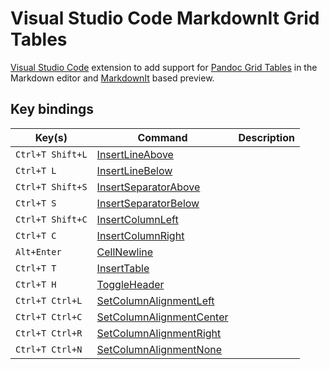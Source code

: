 # Visual Studio Code MarkdownIt Grid Tables

[Visual Studio Code](https://code.visualstudio.com/) extension to add support for [Pandoc Grid Tables](https://pandoc.org/MANUAL.html#tables) in the Markdown editor and [MarkdownIt](https://github.com/markdown-it/markdown-it) based preview.

## Key bindings

Key(s)|Command|Description
---|---|---
`Ctrl+T Shift+L`|[InsertLineAbove](src/commands/InsertLineCommand.ts)|
`Ctrl+T L`|[InsertLineBelow](src/commands/InsertLineCommand.ts)|
`Ctrl+T Shift+S`|[InsertSeparatorAbove](src/commands/InsertSeparatorCommand.ts)|
`Ctrl+T S`|[InsertSeparatorBelow](src/commands/InsertSeparatorCommand.ts)|
`Ctrl+T Shift+C`|[InsertColumnLeft](src/commands/InsertColumnCommand.ts)|
`Ctrl+T C`|[InsertColumnRight](src/commands/InsertColumnCommand.ts)|
`Alt+Enter`|[CellNewline](src/commands/CellNewlineCommand.ts)|
`Ctrl+T T`|[InsertTable](src/commands/InsertTableCommand.ts)|
`Ctrl+T H`|[ToggleHeader](src/commands/ToggleHeaderCommand.ts)|
`Ctrl+T Ctrl+L`|[SetColumnAlignmentLeft](src/commands/SetColumnAlignmentCommand.ts)|
`Ctrl+T Ctrl+C`|[SetColumnAlignmentCenter](src/commands/SetColumnAlignmentCommand.ts)|
`Ctrl+T Ctrl+R`|[SetColumnAlignmentRight](src/commands/SetColumnAlignmentCommand.ts)|
`Ctrl+T Ctrl+N`|[SetColumnAlignmentNone](src/commands/SetColumnAlignmentCommand.ts)|
